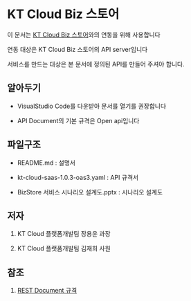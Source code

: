# KT Cloud Biz 스토어

이 문서는 [KT Cloud Biz 스토어](https://cloud.kt.com/bizstore)와의 연동을 위해 사용합니다

연동 대상은 KT Cloud Biz 스토어의 API server입니다

서비스를 만드는 대상은 본 문서에 정의된 API를 만들어 주셔야 합니다. 

## 알아두기

- VisualStudio Code를 다운받아 문서를 열기를 권장합니다

- API Document의 기본 규격은 Open api입니다

## 파일구조

- README.md : 설명서

- kt-cloud-saas-1.0.3-oas3.yaml : API 규격서 

- BizStore 서비스 시나리오 설계도.pptx :  시나리오 설계도

## 저자

1. KT Cloud 플랫폼개발팀 장용운 과장

2. KT Cloud 플랫폼개발팀 김재희 사원

## 참조 

1. [REST Document 규격](https://www.ics.uci.edu/~fielding/pubs/dissertation/rest_arch_style.htm)
